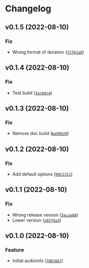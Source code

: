 # Changelog

<!--next-version-placeholder-->

## v0.1.5 (2022-08-10)
### Fix
* Wrong format of duration ([`f2762a0`](https://github.com/haoxiangsnr/audioinfo/commit/f2762a06e135c18ad33d2aa52a8d3de043217c06))

## v0.1.4 (2022-08-10)
### Fix
* Test build ([`3ac8dc4`](https://github.com/haoxiangsnr/audioinfo/commit/3ac8dc4a2995db672a0d5b8a533ec113f54cfaaf))

## v0.1.3 (2022-08-10)
### Fix
* Remove doc build ([`be99020`](https://github.com/haoxiangsnr/audioinfo/commit/be99020939ecc405e240669c384d9a9c5868dec8))

## v0.1.2 (2022-08-10)
### Fix
* Add default options ([`9921311`](https://github.com/haoxiangsnr/audioinfo/commit/9921311221e7767926ae9edf5ed6d29d0e824139))

## v0.1.1 (2022-08-10)
### Fix
* Wrong release version ([`3acaab8`](https://github.com/haoxiangsnr/audioinfo/commit/3acaab87631e7b12a4cd887d74daee84a305e6b2))
* Lower version ([`a92fda3`](https://github.com/haoxiangsnr/audioinfo/commit/a92fda3b930de43f2d2231b0169a7a6821768a7e))

## v0.1.0 (2022-08-10)
### Feature
* Initial audioinfo ([`78816b7`](https://github.com/haoxiangsnr/audioinfo/commit/78816b72eb4a00ca1ded67be2dcec522f064f96e))